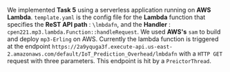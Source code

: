 We implemented **Task 5** using a serverless application running on **AWS Lambda**.
`template.yaml` is the config file for the **Lambda** function that specifies the **ReST API path** : `\lmbdafn`, and the **Handler** : `cpen221.mp3.lambda.Function::handleRequest`.
We used **AWS's** `sam` to build and deploy `mp3-Erling` on AWS.
Currently the lambda function is triggered at the endpoint `https://2a9yquga3f.execute-api.us-east-2.amazonaws.com/default/IoT_Prediction_Overhead/lmbdafn` with a `HTTP GET`  request with three parameters. This endpoint is hit by a `PreictorThread`.
